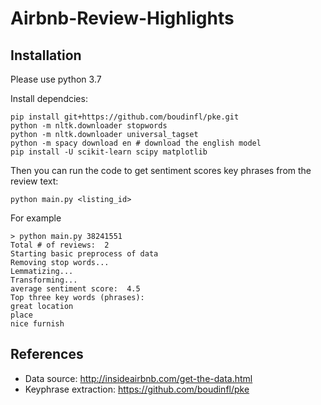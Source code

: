 # Airbnb-Review-Highlights

## Installation
Please use python 3.7

Install dependcies:
```
pip install git+https://github.com/boudinfl/pke.git
python -m nltk.downloader stopwords
python -m nltk.downloader universal_tagset
python -m spacy download en # download the english model
pip install -U scikit-learn scipy matplotlib
```
Then you can run the code to get sentiment scores key phrases from the review text:
```
python main.py <listing_id>
```
For example
```
> python main.py 38241551
Total # of reviews:  2
Starting basic preprocess of data
Removing stop words...
Lemmatizing...
Transforming...
average sentiment score:  4.5
Top three key words (phrases):
great location
place
nice furnish
```

## References
- Data source: http://insideairbnb.com/get-the-data.html
- Keyphrase extraction: https://github.com/boudinfl/pke